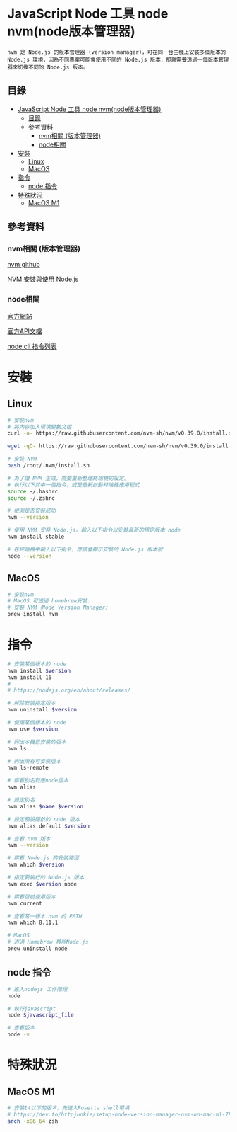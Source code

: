 # JavaScript Node 工具 node nvm(node版本管理器)

```
nvm 是 Node.js 的版本管理器 (version manager)，可在同一台主機上安裝多個版本的 Node.js 環境，因為不同專案可能會使用不同的 Node.js 版本，那就需要透過一個版本管理器來切換不同的 Node.js 版本。
```

## 目錄

- [JavaScript Node 工具 node nvm(node版本管理器)](#javascript-node-工具-node-nvmnode版本管理器)
  - [目錄](#目錄)
  - [參考資料](#參考資料)
    - [nvm相關 (版本管理器)](#nvm相關-版本管理器)
    - [node相關](#node相關)
- [安裝](#安裝)
  - [Linux](#linux)
  - [MacOS](#macos)
- [指令](#指令)
  - [node 指令](#node-指令)
- [特殊狀況](#特殊狀況)
  - [MacOS M1](#macos-m1)

## 參考資料

### nvm相關 (版本管理器)

[nvm github](https://github.com/nvm-sh/nvm)

[NVM 安裝與使用 Node.js](https://pjchender.dev/nodejs/nvm/)

### node相關

[官方網站](https://nodejs.org/en/)

[官方API文檔](https://nodejs.org/api/)

[node cli 指令列表](https://nodejs.org/api/cli.html)

# 安裝

## Linux

```bash
# 安裝nvm
# 將內容加入環境變數文檔
curl -o- https://raw.githubusercontent.com/nvm-sh/nvm/v0.39.0/install.sh | bash

wget -qO- https://raw.githubusercontent.com/nvm-sh/nvm/v0.39.0/install.sh | bash

# 安裝 NVM
bash /root/.nvm/install.sh

# 為了讓 NVM 生效，需要重新整理終端機的設定。
# 執行以下其中一個指令，或是重新啟動終端機應用程式
source ~/.bashrc
source ~/.zshrc

# 檢測是否安裝成功
nvm --version

# 使用 NVM 安裝 Node.js。輸入以下指令以安裝最新的穩定版本 node
nvm install stable

# 在終端機中輸入以下指令，應該會顯示安裝的 Node.js 版本號
node --version
```

## MacOS

```bash
# 安裝nvm
# MacOS 可透過 homebrew安裝:
# 安裝 NVM（Node Version Manager）
brew install nvm
```

# 指令

```bash
# 安裝某個版本的 node
nvm install $version
nvm install 16
#
# https://nodejs.org/en/about/releases/

# 解除安裝指定版本
nvm uninstall $version

# 使用某個版本的 node
nvm use $version

# 列出本機已安裝的版本
nvm ls

# 列出所有可安裝版本
nvm ls-remote

# 察看別名對應node版本
nvm alias

# 設定別名
nvm alias $name $version

# 設定預設開啟的 node 版本
nvm alias default $version

# 查看 nvm 版本
nvm --version

# 察看 Node.js 的安裝路徑
nvm which $version

# 指定要執行的 Node.js 版本
nvm exec $version node

# 察看目前使用版本
nvm current

# 查看某一版本 nvm 的 PATH
nvm which 8.11.1

# MacOS
# 透過 Homebrew 移除Node.js
brew uninstall node
```

## node 指令

```bash
# 進入nodejs 工作階段
node

# 執行javascript
node $javascript_file

# 查看版本
node -v
```

# 特殊狀況

## MacOS M1

```bash
# 安裝14以下的版本，先進入Rosetta shell環境
# https://dev.to/httpjunkie/setup-node-version-manager-nvm-on-mac-m1-7kl
arch -x86_64 zsh
```
